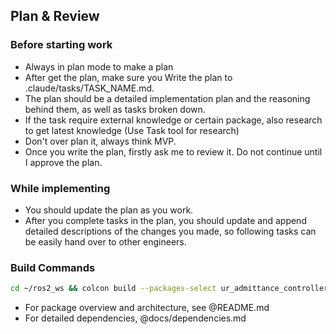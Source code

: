 ## Plan & Review

### Before starting work
- Always in plan mode to make a plan
- After get the plan, make sure you Write the plan to .claude/tasks/TASK_NAME.md.
- The plan should be a detailed implementation plan and the reasoning behind them, as well as tasks broken down.
- If the task require external knowledge or certain package, also research to get latest knowledge (Use Task tool for research)
- Don't over plan it, always think MVP.
- Once you write the plan, firstly ask me to review it. Do not continue until I approve the plan.

### While implementing
- You should update the plan as you work.
- After you complete tasks in the plan, you should update and append detailed descriptions of the changes you made, so following tasks can be easily hand over to other engineers.



### Build Commands

```bash
cd ~/ros2_ws && colcon build --packages-select ur_admittance_controller && source install/setup.bash && cd ~/ros2_ws/src/ur_admittance_controller
```


- For package overview and architecture, see @README.md
- For detailed dependencies, @docs/dependencies.md